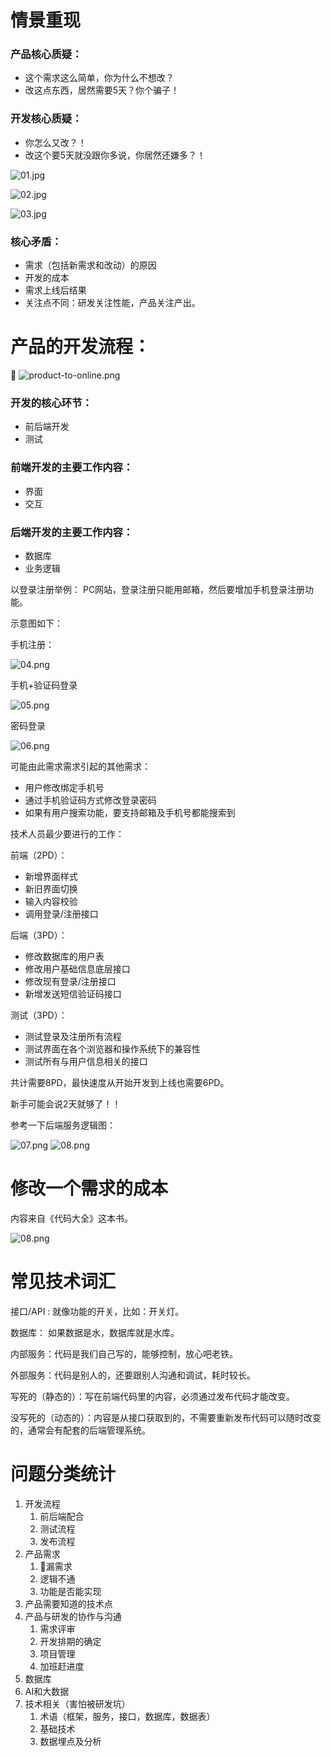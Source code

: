 # 情景重现


### 产品核心质疑：
* 这个需求这么简单，你为什么不想改？
* 改这点东西，居然需要5天？你个骗子！

### 开发核心质疑：
* 你怎么又改？！
* 改这个要5天就没跟你多说，你居然还嫌多？！


![01.jpg](./images/01.jpg)

![02.jpg](./images/02.jpg)

![03.jpg](./images/03.jpg)

### 核心矛盾：
* 需求（包括新需求和改动）的原因
* 开发的成本
* 需求上线后结果
* 关注点不同：研发关注性能，产品关注产出。

# 产品的开发流程：

![product-to-online.png](./images/product-to-online.png)


### 开发的核心环节：
* 前后端开发
* 测试

### 前端开发的主要工作内容：
* 界面
* 交互

### 后端开发的主要工作内容：
* 数据库
* 业务逻辑

以登录注册举例：
PC网站，登录注册只能用邮箱，然后要增加手机登录注册功能。

示意图如下：

手机注册：

![04.png](./images/04.png)


手机+验证码登录

![05.png](./images/05.png)

密码登录

![06.png](./images/06.png)


可能由此需求需求引起的其他需求：
* 用户修改绑定手机号
* 通过手机验证码方式修改登录密码
* 如果有用户搜索功能，要支持邮箱及手机号都能搜索到

技术人员最少要进行的工作：

前端（2PD）：
* 新增界面样式
* 新旧界面切换
* 输入内容校验
* 调用登录/注册接口

后端（3PD）：
* 修改数据库的用户表
* 修改用户基础信息底层接口
* 修改现有登录/注册接口
* 新增发送短信验证码接口

测试（3PD）：
* 测试登录及注册所有流程
* 测试界面在各个浏览器和操作系统下的兼容性
* 测试所有与用户信息相关的接口


共计需要8PD，最快速度从开始开发到上线也需要6PD。

新手可能会说2天就够了！！

参考一下后端服务逻辑图：

![07.png](./images/07.png)
![08.png](./images/08.png)

# 修改一个需求的成本

内容来自《代码大全》这本书。

![08.png](./images/10.png)


# 常见技术词汇

接口/API : 就像功能的开关，比如：开关灯。

数据库： 如果数据是水，数据库就是水库。

内部服务：代码是我们自己写的，能够控制，放心吧老铁。

外部服务：代码是别人的，还要跟别人沟通和调试，耗时较长。

写死的（静态的）：写在前端代码里的内容，必须通过发布代码才能改变。

没写死的（动态的）：内容是从接口获取到的，不需要重新发布代码可以随时改变的，通常会有配套的后端管理系统。

# 问题分类统计

1. 开发流程
   1. 前后端配合
   2. 测试流程
   3. 发布流程
2. 产品需求
   1. 漏需求
   2. 逻辑不通
   3. 功能是否能实现
3. 产品需要知道的技术点
4. 产品与研发的协作与沟通
   1. 需求评审
   2. 开发排期的确定
   3. 项目管理
   4. 加班赶进度
5. 数据库
6. AI和大数据
7. 技术相关（害怕被研发坑）
   1. 术语（框架，服务，接口，数据库，数据表）
   2. 基础技术
   3. 数据埋点及分析






